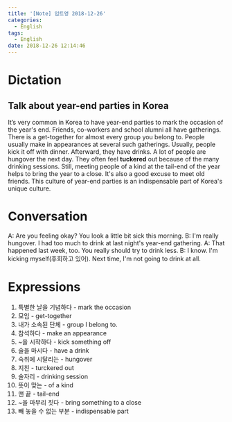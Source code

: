 ```yaml
---
title: '[Note] 입트영 2018-12-26'
categories:
  - English
tags:
  - English
date: 2018-12-26 12:14:46
---
```


# Dictation

## Talk about year-end parties in Korea

It’s very common in Korea to have year-end parties to mark the occasion of the year's end. Friends, co-workers and school alumni all have gatherings. There is a get-together for almost every group you belong to. People usually make in appearances at several such gatherings. Usually, people kick it off with dinner. Afterward, they have drinks. A lot of people are hungover the next day. They often feel **tuckered** out because of the many drinking sessions. Still, meeting people of a kind at the tail-end of the year helps to bring the year to a close. It's also a good excuse to meet old friends. This culture of year-end parties is an indispensable part of Korea's unique culture.
​

# Conversation

A: Are you feeling okay? You look a little bit sick this morning.
B: I'm really hungover. I had too much to drink at last night's year-end gathering.
A: That happened last week, too. You really should try to drink less.
B: I know. I'm kicking myself(후회하고 있어). Next time, I'm not going to drink at all.


# Expressions

1. 특별한 날을 기념하다 - mark the occasion
2. 모임 - get-together
3. 내가 소속된 단체 - group I belong to.
4. 참석하다 - make an appearance
5. ~을 시작하다 - kick something off
6. 술을 마시다 - have a drink
7. 숙취에 시달리는 - hungover
8. 지친 - turckered out
9. 술자리 - drinking session
10. 뜻이 맞는 - of a kind
11. 맨 끝 - tail-end
12. ~을 마무리 짓다 - bring something to a close 
13. 빼 놓을 수 없는 부분 - indispensable part